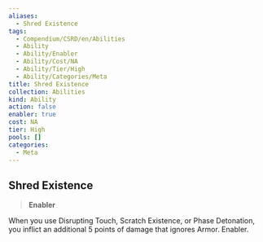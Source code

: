 ```yaml
---
aliases:
  - Shred Existence
tags:
  - Compendium/CSRD/en/Abilities
  - Ability
  - Ability/Enabler
  - Ability/Cost/NA
  - Ability/Tier/High
  - Ability/Categories/Meta
title: Shred Existence
collection: Abilities
kind: Ability
action: false
enabler: true
cost: NA
tier: High
pools: []
categories:
  - Meta
---
```

## Shred Existence    
>**Enabler**  
    
When you use Disrupting Touch, Scratch Existence, or Phase Detonation, you inflict an additional 5 points of damage that ignores Armor. Enabler.